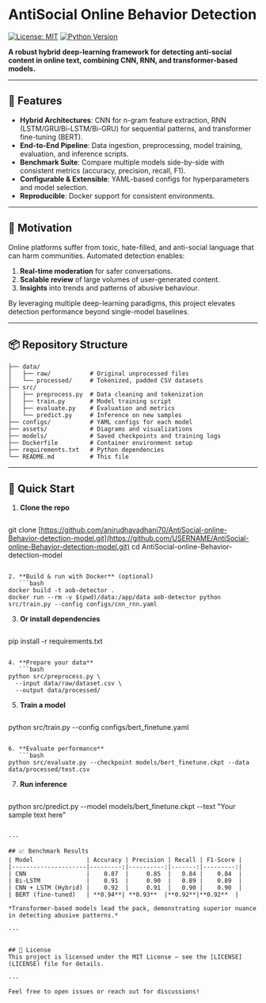 # AntiSocial Online Behavior Detection

[![License: MIT](https://img.shields.io/badge/License-MIT-blue.svg)](LICENSE) [![Python Version](https://img.shields.io/badge/python-3.8%2B-green.svg)](https://python.org)

**A robust hybrid deep-learning framework for detecting anti-social content in online text, combining CNN, RNN, and transformer-based models.**

---

## 🚀 Features

* **Hybrid Architectures**: CNN for n-gram feature extraction, RNN (LSTM/GRU/Bi-LSTM/Bi-GRU) for sequential patterns, and transformer fine-tuning (BERT).
* **End-to-End Pipeline**: Data ingestion, preprocessing, model training, evaluation, and inference scripts.
* **Benchmark Suite**: Compare multiple models side-by-side with consistent metrics (accuracy, precision, recall, F1).
* **Configurable & Extensible**: YAML-based configs for hyperparameters and model selection.
* **Reproducible**: Docker support for consistent environments.

---

## 🎯 Motivation

Online platforms suffer from toxic, hate-filled, and anti-social language that can harm communities. Automated detection enables:

1. **Real-time moderation** for safer conversations.
2. **Scalable review** of large volumes of user-generated content.
3. **Insights** into trends and patterns of abusive behaviour.

By leveraging multiple deep-learning paradigms, this project elevates detection performance beyond single-model baselines.

---

## 📦 Repository Structure

```
├── data/
│   ├── raw/           # Original unprocessed files
│   └── processed/     # Tokenized, padded CSV datasets
├── src/
│   ├── preprocess.py  # Data cleaning and tokenization
│   ├── train.py       # Model training script
│   ├── evaluate.py    # Evaluation and metrics
│   └── predict.py     # Inference on new samples
├── configs/           # YAML configs for each model
├── assets/            # Diagrams and visualizations
├── models/            # Saved checkpoints and training logs
├── Dockerfile         # Container environment setup
├── requirements.txt   # Python dependencies
└── README.md          # This file
```

---

## 📖 Quick Start

1. **Clone the repo**

   ```bash
git clone [https://github.com/anirudhavadhani70/AntiSocial-online-Behavior-detection-model.git](https://github.com/USERNAME/AntiSocial-online-Behavior-detection-model.git)
cd AntiSocial-online-Behavior-detection-model

````

2. **Build & run with Docker** (optional)
   ```bash
docker build -t aob-detector .
docker run --rm -v $(pwd)/data:/app/data aob-detector python src/train.py --config configs/cnn_rnn.yaml
````

3. **Or install dependencies**

   ```bash
   ```

pip install -r requirements.txt

````

4. **Prepare your data**
   ```bash
python src/preprocess.py \
  --input data/raw/dataset.csv \
  --output data/processed/
````

5. **Train a model**

   ```bash
   ```

python src/train.py --config configs/bert\_finetune.yaml

````

6. **Evaluate performance**
   ```bash
python src/evaluate.py --checkpoint models/bert_finetune.ckpt --data data/processed/test.csv
````

7. **Run inference**

   ```bash
   ```

python src/predict.py --model models/bert\_finetune.ckpt --text "Your sample text here"

```

---

## 📈 Benchmark Results
| Model               | Accuracy | Precision | Recall | F1‑Score |
|---------------------|---------:|----------:|-------:|---------:|
| CNN                 |    0.87  |     0.85  |   0.84 |    0.84  |
| Bi-LSTM             |    0.91  |     0.90  |   0.89 |    0.89  |
| CNN + LSTM (Hybrid) |    0.92  |     0.91  |   0.90 |    0.90  |
| BERT (fine-tuned)   | **0.94**| **0.93**  |**0.92**|**0.92**  |

*Transformer-based models lead the pack, demonstrating superior nuance in detecting abusive patterns.*

---


## 📝 License
This project is licensed under the MIT License — see the [LICENSE](LICENSE) file for details.

---

Feel free to open issues or reach out for discussions!

